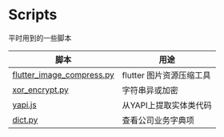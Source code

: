 # Scripts

平时用到的一些脚本

| 脚本 | 用途 |
| --- | --- |
| [flutter_image_compress.py](./python/flutter_image_compress.py) | flutter 图片资源压缩工具 |
| [xor_encrypt.py](./python/xor_encrypt.py) | 字符串异或加密 |
| [yapi.js](./chrome/yapi.js) | 从YAPI上提取实体类代码 |
| [dict.py](./python/dict.py) | 查看公司业务字典项 |
